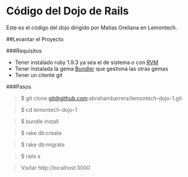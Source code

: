 Código del Dojo de Rails
========================

Este es el código del dojo dirigido por Matías Orellana en Lemontech.

##Levantar el Proyecto

###Requisitos
* Tener instalado ruby 1.9.3 ya sea el de sistema o con [RVM][1]
* Tener instalada la gema [Bundler][2] que gestiona las otras gemas
* Tener un cliente git

###Pasos
  > $ git clone git@github.com:abrahambarrera/lemontech-dojo-1.git

  > $ cd lemontech-dojo-1

  > $ bundle install

  > $ rake db:create

  > $ rake db:migrate

  > $ rails s

  > Visitar http://localhost:3000


[1]: https://rvm.io/rvm/install/
[2]: http://gembundler.com/
